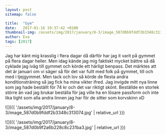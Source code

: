 ```yaml
---
layout: post
sitemap: false

title:  "Gym"
date:   2017-01-16 19:37:42 +0100
thumbnail-img: /assets/img/2017/january/8-3/image_587d0b9fddf2b3348c313074.jpg
author: Eva
tags: [2017]
---
```


Jag har känt mig krasslig i flera dagar då därför har jag it varit på gymmet på flera dagar heller. Men idag kände jag mig faktiskt mycket bättre så då cyklade jag iväg till gymmet och körde ett härligt benpass. Det märktes att det är januari om vi säger så för det var fullt med folk på gymmet, till och med i tjejgymmet. Men tack och lov så körde de flesta andra konditionsträning så jag fick ha mina vikter ifred. Jag invigde mitt nya linne som jag hade beställt för 74 kr och det var riktigt skönt. Beställde en storlek större än vad jag brukar beställa för jag ville ha en lösare passform och inte lika tight som alla andra linnen jag har för de sitter som korvskinn xD

![]({{ '/assets/img/2017/january/8-3/image_587d0b9fddf2b3348c313074.jpg'  | relative_url }})

![]({{ '/assets/img/2017/january/8-3/image_587d0b9f2a6b228c8c231ba3.jpg'  | relative_url }})

